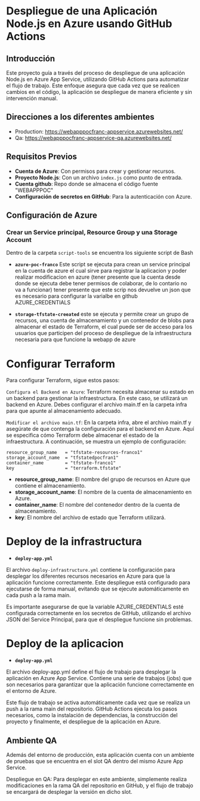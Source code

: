# Despliegue de una Aplicación Node.js en Azure usando GitHub Actions

## Introducción

Este proyecto guía a través del proceso de despliegue de una aplicación Node.js en Azure App Service, utilizando GitHub Actions para automatizar el flujo de trabajo. Este enfoque asegura que cada vez que se realicen cambios en el código, la aplicación se despliegue de manera eficiente y sin intervención manual.

## Direcciones a los diferentes ambientes

- Production: https://webapppocfranc-appservice.azurewebsites.net/
- Qa: https://webapppocfranc-appservice-qa.azurewebsites.net/

## Requisitos Previos

- **Cuenta de Azure**: Con permisos para crear y gestionar recursos.
- **Proyecto Node.js**: Con un archivo `index.js` como punto de entrada.
- **Cuenta github**: Repo donde se almacena el código fuente "WEBAPPPOC"
- **Configuración de secretos en GitHub**: Para la autenticación con Azure.

## Configuración de Azure

### Crear un Service principal, Resource Group y una Storage Account

Dentro de la carpeta `script-tools` se encuentra los siguiente script de Bash 

- **`azure-poc-franco`** Este script se ejecuta para crean un service principal en la cuenta de azure el cual sirve para registrar la aplicacion y poder realizar modificacion en azure (tener presente que la cuenta desde donde se ejecuta debe tener permisos de colaborar, de lo contario no va a funcionar) 
tener presente que este scrip nos devuelve un json que es necesario para configurar la varialbe en github AZURE_CREDENTIALS

- **`storage-tfstate-creeated`** este se ejecuta y permite crear un grupo de recursos, una cuenta de almacenamiento y un contenedor de blobs para almacenar el estado de Terraform, el cual puede ser de acceso para los usuarios que participen del proceso de despliegue de la infraestructura necesaria para que funcione la webapp de azure


# Configurar Terraform
Para configurar Terraform, sigue estos pasos:

`Configura el Backend en Azure`: Terraform necesita almacenar su estado en un backend para gestionar la infraestructura. En este caso, se utilizará un backend en Azure. Debes configurar el archivo main.tf en la carpeta infra para que apunte al almacenamiento adecuado.

`Modificar el archivo main.tf`: En la carpeta infra, abre el archivo main.tf y asegúrate de que contenga la configuración para el backend en Azure. Aquí se especifica cómo Terraform debe almacenar el estado de la infraestructura. A continuación, se muestra un ejemplo de configuración:

    resource_group_name   = "tfstate-resources-franco1"
    storage_account_name  = "tfstatedpocfran1"
    container_name        = "tfstate-franco1"
    key                   = "terraform.tfstate"

- **resource_group_name**: El nombre del grupo de recursos en Azure que contiene el almacenamiento.
- **storage_account_name**: El nombre de la cuenta de almacenamiento en Azure.
- **container_name**: El nombre del contenedor dentro de la cuenta de almacenamiento.
- **key**: El nombre del archivo de estado que Terraform utilizará.
# Deploy de la infrastructura

- **`deploy-app.yml`** 

El archivo `deploy-infrastructure.yml` contiene la configuración para desplegar los diferentes recursos necesarios en Azure para que la aplicación funcione correctamente. Este despliegue está configurado para ejecutarse de forma manual, evitando que se ejecute automáticamente en cada push a la rama main.

Es importante asegurarse de que la variable AZURE_CREDENTIALS esté configurada correctamente en los secretos de GitHub, utilizando el archivo JSON del Service Principal, para que el despliegue funcione sin problemas.


# Deploy de la aplicacion

- **`deploy-app.yml`** 

El archivo deploy-app.yml define el flujo de trabajo para desplegar la aplicación en Azure App Service. Contiene una serie de trabajos (jobs) que son necesarios para garantizar que la aplicación funcione correctamente en el entorno de Azure.

Este flujo de trabajo se activa automáticamente cada vez que se realiza un push a la rama main del repositorio. GitHub Actions ejecuta los pasos necesarios, como la instalación de dependencias, la construcción del proyecto y finalmente, el despliegue de la aplicación en Azure.

## Ambiente QA

Además del entorno de producción, esta aplicación cuenta con un ambiente de pruebas que se encuentra en el slot QA dentro del mismo Azure App Service.

Despliegue en QA: Para desplegar en este ambiente, simplemente realiza modificaciones en la rama QA del repositorio en GitHub, y el flujo de trabajo se encargará de desplegar la versión en dicho slot.











